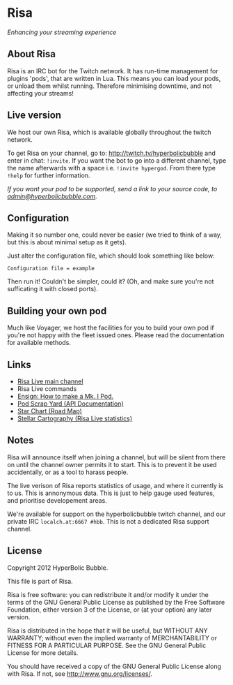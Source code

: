 # Risa
*Enhancing your streaming experience*
## About Risa
Risa is an IRC bot for the Twitch network. It has run-time management for plugins 'pods', that are written in Lua. This means you can load your pods, or unload them whilst running. Therefore minimising downtime, and not affecting your streams!

## Live version
We host our own Risa, which is available globally throughout the twitch network.

To get Risa on your channel, go to: http://twitch.tv/hyperbolicbubble and enter in chat: `!invite`. If you want the bot to go into a different channel, type the name afterwards with a space i.e. `!invite hypergod`. From there type `!help` for further information.

*If you want your pod to be supported, send a link to your source code, to admin@hyperbolicbubble.com.*

## Configuration
Making it so number one, could never be easier (we tried to think of a way, but this is about minimal setup as it gets).

Just alter the configuration file, which should look something like below:
```
Configuration file = example
```
Then run it! Couldn't be simpler, could it? (Oh, and make sure you're not sufficating it with closed ports).

## Building your own pod
Much like Voyager, we host the facilities for you to build your own pod if you're not happy with the fleet issued ones. Please read the documentation for available methods.

## Links
* [Risa Live main channel](http://twitch.tv/hyperbolicbubble)
* Risa Live commands
* [Ensign: How to make a Mk. I Pod.](https://github.com/HyperbolicBubble/Risa/wiki/Ensign:-Making-a-Mk.-I-Pod)
* [Pod Scrap Yard (API Documentation)](https://github.com/HyperbolicBubble/Risa/wiki/Pod-Scrap-Yard)
* [Star Chart (Road Map)](https://github.com/HyperbolicBubble/Risa/wiki/Star-Chart)
* [Stellar Cartography (Risa Live statistics)](https://github.com/HyperbolicBubble/Risa/wiki/Stellar-Cartography)

## Notes
Risa will announce itself when joining a channel, but will be silent from there on until the channel owner permits it to start. This is to prevent it be used accidentally, or as a tool to harass people.

The live verison of Risa reports statistics of usage, and where it currently is to us. This is annonymous data. This is just to help gauge used features, and prioritise developement areas.

We're available for support on the hyperbolicbubble twitch channel, and our private IRC `localch.at:6667 #hbb`. This is not a dedicated Risa support channel.

## License
Copyright 2012 HyperBolic Bubble.

This file is part of Risa.

Risa is free software: you can redistribute it and/or modify it under the terms of the GNU General Public License as published by the Free Software Foundation, either version 3 of the License, or (at your option) any later version.

Risa is distributed in the hope that it will be useful, but WITHOUT ANY WARRANTY; without even the implied warranty of MERCHANTABILITY or FITNESS FOR A PARTICULAR PURPOSE. See the GNU General Public License for more details.

You should have received a copy of the GNU General Public License along with Risa. If not, see http://www.gnu.org/licenses/.